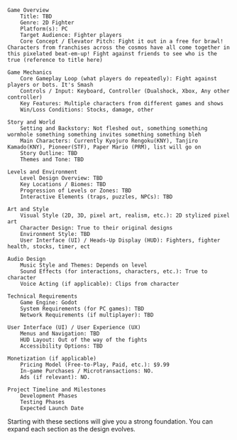     Game Overview
        Title: TBD
        Genre: 2D Fighter
        Platform(s): PC
        Target Audience: Fighter players
        Core Concept / Elevator Pitch: Fight it out in a free for brawl! Characters from franchises across the cosmos have all come together in this pixelated beat-em-up! Fight against friends to see who is the true (reference to title here)

    Game Mechanics
        Core Gameplay Loop (what players do repeatedly): Fight against players or bots. It's Smash
        Controls / Input: Keyboard, Controller (Dualshock, Xbox, Any other controller)
        Key Features: Multiple characters from different games and shows
        Win/Loss Conditions: Stocks, damage, other

    Story and World
        Setting and Backstory: Not fleshed out, something something wormhole something something invites something something bleh
        Main Characters: Currently Kyojuro Rengoku(KNY), Tanjiro Kamado(KNY), Pioneer(STF), Paper Mario (PRM), list will go on
        Story Outline: TBD
        Themes and Tone: TBD

    Levels and Environment
        Level Design Overview: TBD
        Key Locations / Biomes: TBD
        Progression of Levels or Zones: TBD
        Interactive Elements (traps, puzzles, NPCs): TBD

    Art and Style
        Visual Style (2D, 3D, pixel art, realism, etc.): 2D stylized pixel art
        Character Design: True to their original designs
        Environment Style: TBD
        User Interface (UI) / Heads-Up Display (HUD): Fighters, fighter health, stocks, timer, ect

    Audio Design
        Music Style and Themes: Depends on level
        Sound Effects (for interactions, characters, etc.): True to character
        Voice Acting (if applicable): Clips from character

    Technical Requirements
        Game Engine: Godot
        System Requirements (for PC games): TBD
        Network Requirements (if multiplayer): TBD

    User Interface (UI) / User Experience (UX)
        Menus and Navigation: TBD
        HUD Layout: Out of the way of the fights
        Accessibility Options: TBD

    Monetization (if applicable)
        Pricing Model (Free-to-Play, Paid, etc.): $9.99
        In-game Purchases / Microtransactions: NO.
        Ads (if relevant): NO.

    Project Timeline and Milestones
        Development Phases
        Testing Phases
        Expected Launch Date

Starting with these sections will give you a strong foundation. You can expand each section as the design evolves.

